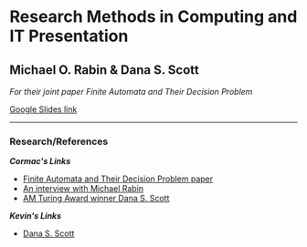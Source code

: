 # Research Methods in Computing and IT Presentation

## Michael O. Rabin & Dana S. Scott
_For their joint paper Finite Automata and Their Decision Problem_

[Google Slides link](https://docs.google.com/presentation/d/1BtM7tCxvdqJ3bj4t8l8zaUQd6WJ1NPKeSDeIeDeVk_M/edit?usp=sharing)

***

### Research/References
_**Cormac's Links**_
* [Finite Automata and Their Decision Problem paper](http://www.cse.chalmers.se/~coquand/AUTOMATA/rs.pdf)
* [An interview with Michael Rabin](https://amturing.acm.org/pdf/RabinTuringTranscript.pdf)
* [AM Turing Award winner Dana S. Scott](https://amturing.acm.org/award_winners/scott_1193622.cfm)

_**Kevin's Links**_
* [Dana S. Scott](https://scholar.google.nl/citations?user=oaja5KYAAAAJ&hl=en)

